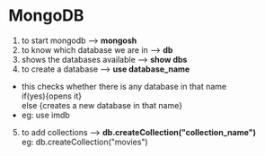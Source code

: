 # MongoDB

1) to start mongodb --> **mongosh**
2) to know which database we are in --> **db**
3) shows the databases available --> **show dbs**
4) to create a database --> **use database_name**
* this checks whether there is any database in that name   
 if(yes){opens it}   
 else {creates a new database in that name}
* eg: use imdb
5) to add collections -->
**db.createCollection("collection_name")**         
    eg: db.createCollection("movies")

